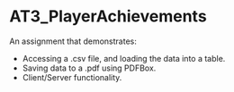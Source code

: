 # AT3_PlayerAchievements
 
 An assignment that demonstrates:
 - Accessing a .csv file, and loading the data into a table.
 - Saving data to a .pdf using PDFBox.
- Client/Server functionality.
